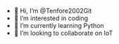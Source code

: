 - 👋 Hi, I’m @Tenfore2002Git
- 👀 I’m interested in coding
- 🌱 I’m currently learning Python
- 💞️ I’m looking to collaborate on IoT

<!---
Tenfore2002Git/Tenfore2002Git is a ✨ special ✨ repository because its `README.md` (this file) appears on your GitHub profile.
You can click the Preview link to take a look at your changes.
--->
